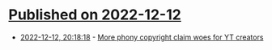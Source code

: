 # [Published on 2022-12-12](index.md)

* [2022-12-12, 20:18:18](https://news.ycombinator.com/item?id=33959664) - [More phony copyright claim woes for YT creators](https://larryjordan.com/articles/for-youtube-ads-matter-more-than-video-quality-or-communication/)

